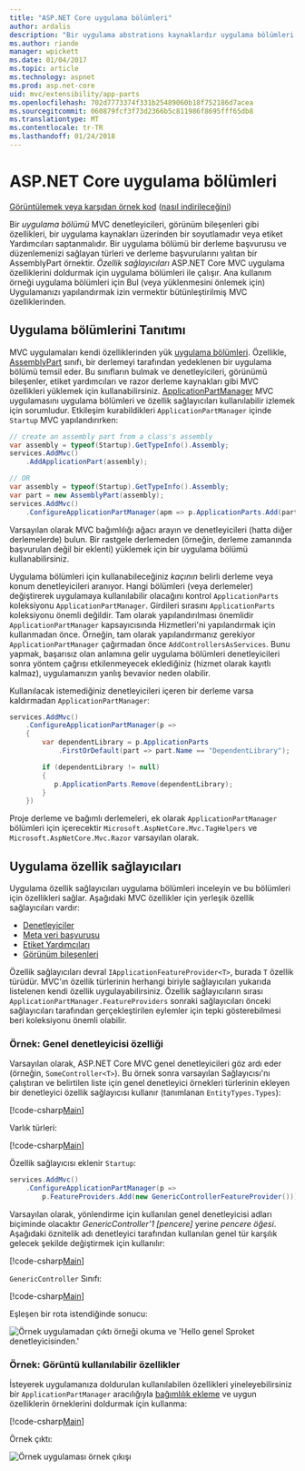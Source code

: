 ```yaml
---
title: "ASP.NET Core uygulama bölümleri"
author: ardalis
description: "Bir uygulama abstrations kaynaklardır uygulama bölümleri bulmak veya bir derlemeye ait özelliklerin yüklenmesini önlemek için uygulamanızı yapılandırmak için nasıl kullanılacağını öğrenin."
ms.author: riande
manager: wpickett
ms.date: 01/04/2017
ms.topic: article
ms.technology: aspnet
ms.prod: asp.net-core
uid: mvc/extensibility/app-parts
ms.openlocfilehash: 702d7773374f331b25489060b18f752186d7acea
ms.sourcegitcommit: 060879fcf3f73d2366b5c811986f8695fff65db8
ms.translationtype: MT
ms.contentlocale: tr-TR
ms.lasthandoff: 01/24/2018
---
```

# <a name="application-parts-in-aspnet-core"></a>ASP.NET Core uygulama bölümleri

[Görüntülemek veya karşıdan örnek kod](https://github.com/aspnet/Docs/tree/master/aspnetcore/mvc/advanced/app-parts/sample) ([nasıl indirileceğini](xref:tutorials/index#how-to-download-a-sample))

Bir *uygulama bölümü* MVC denetleyicileri, görünüm bileşenleri gibi özellikleri, bir uygulama kaynakları üzerinden bir soyutlamadır veya etiket Yardımcıları saptanmalıdır. Bir uygulama bölümü bir derleme başvurusu ve düzenlemenizi sağlayan türleri ve derleme başvurularını yalıtan bir AssemblyPart örnektir. *Özellik sağlayıcıları* ASP.NET Core MVC uygulama özelliklerini doldurmak için uygulama bölümleri ile çalışır. Ana kullanım örneği uygulama bölümleri için Bul (veya yüklenmesini önlemek için) Uygulamanızı yapılandırmak izin vermektir bütünleştirilmiş MVC özelliklerinden.

## <a name="introducing-application-parts"></a>Uygulama bölümlerini Tanıtımı

MVC uygulamaları kendi özelliklerinden yük [uygulama bölümleri](/aspnet/core/api/microsoft.aspnetcore.mvc.applicationparts.applicationpart). Özellikle, [AssemblyPart](/aspnet/core/api/microsoft.aspnetcore.mvc.applicationparts.assemblypart#Microsoft_AspNetCore_Mvc_ApplicationParts_AssemblyPart) sınıfı, bir derlemeyi tarafından yedeklenen bir uygulama bölümü temsil eder. Bu sınıfların bulmak ve denetleyicileri, görünümü bileşenler, etiket yardımcıları ve razor derleme kaynakları gibi MVC özellikleri yüklemek için kullanabilirsiniz. [ApplicationPartManager](/aspnet/core/api/microsoft.aspnetcore.mvc.applicationparts.applicationpartmanager) MVC uygulamasını uygulama bölümleri ve özellik sağlayıcıları kullanılabilir izlemek için sorumludur. Etkileşim kurabildikleri `ApplicationPartManager` içinde `Startup` MVC yapılandırırken:

```csharp
// create an assembly part from a class's assembly
var assembly = typeof(Startup).GetTypeInfo().Assembly;
services.AddMvc()
    .AddApplicationPart(assembly);

// OR
var assembly = typeof(Startup).GetTypeInfo().Assembly;
var part = new AssemblyPart(assembly);
services.AddMvc()
    .ConfigureApplicationPartManager(apm => p.ApplicationParts.Add(part));
```

Varsayılan olarak MVC bağımlılığı ağacı arayın ve denetleyicileri (hatta diğer derlemelerde) bulun. Bir rastgele derlemeden (örneğin, derleme zamanında başvurulan değil bir eklenti) yüklemek için bir uygulama bölümü kullanabilirsiniz.

Uygulama bölümleri için kullanabileceğiniz *kaçının* belirli derleme veya konum denetleyicileri aranıyor. Hangi bölümleri (veya derlemeler) değiştirerek uygulamaya kullanılabilir olacağını kontrol `ApplicationParts` koleksiyonu `ApplicationPartManager`. Girdileri sırasını `ApplicationParts` koleksiyonu önemli değildir. Tam olarak yapılandırılması önemlidir `ApplicationPartManager` kapsayıcısında Hizmetleri'ni yapılandırmak için kullanmadan önce. Örneğin, tam olarak yapılandırmanız gerekiyor `ApplicationPartManager` çağırmadan önce `AddControllersAsServices`. Bunu yapmak, başarısız olan anlamına gelir uygulama bölümleri denetleyicileri sonra yöntem çağrısı etkilenmeyecek eklediğiniz (hizmet olarak kayıtlı kalmaz), uygulamanızın yanlış bevavior neden olabilir.

Kullanılacak istemediğiniz denetleyicileri içeren bir derleme varsa kaldırmadan `ApplicationPartManager`:

```csharp
services.AddMvc()
    .ConfigureApplicationPartManager(p =>
    {
        var dependentLibrary = p.ApplicationParts
            .FirstOrDefault(part => part.Name == "DependentLibrary");

        if (dependentLibrary != null)
        {
           p.ApplicationParts.Remove(dependentLibrary);
        }
    })
```

Proje derleme ve bağımlı derlemeleri, ek olarak `ApplicationPartManager` bölümleri için içerecektir `Microsoft.AspNetCore.Mvc.TagHelpers` ve `Microsoft.AspNetCore.Mvc.Razor` varsayılan olarak.

## <a name="application-feature-providers"></a>Uygulama özellik sağlayıcıları

Uygulama özellik sağlayıcıları uygulama bölümleri inceleyin ve bu bölümleri için özellikleri sağlar. Aşağıdaki MVC özellikler için yerleşik özellik sağlayıcıları vardır:

* [Denetleyiciler](https://docs.microsoft.com/aspnet/core/api/microsoft.aspnetcore.mvc.controllers.controllerfeatureprovider)
* [Meta veri başvurusu](https://docs.microsoft.com/aspnet/core/api/microsoft.aspnetcore.mvc.razor.compilation.metadatareferencefeatureprovider)
* [Etiket Yardımcıları](https://docs.microsoft.com/aspnet/core/api/microsoft.aspnetcore.mvc.razor.taghelpers.taghelperfeatureprovider)
* [Görünüm bileşenleri](https://docs.microsoft.com/aspnet/core/api/microsoft.aspnetcore.mvc.viewcomponents.viewcomponentfeatureprovider)

Özellik sağlayıcıları devral `IApplicationFeatureProvider<T>`, burada `T` özellik türüdür. MVC'ın özellik türlerinin herhangi biriyle sağlayıcıları yukarıda listelenen kendi özellik uygulayabilirsiniz. Özellik sağlayıcıların sırası `ApplicationPartManager.FeatureProviders` sonraki sağlayıcıları önceki sağlayıcıları tarafından gerçekleştirilen eylemler için tepki gösterebilmesi beri koleksiyonu önemli olabilir.

### <a name="sample-generic-controller-feature"></a>Örnek: Genel denetleyicisi özelliği

Varsayılan olarak, ASP.NET Core MVC genel denetleyicileri göz ardı eder (örneğin, `SomeController<T>`). Bu örnek sonra varsayılan Sağlayıcısı'nı çalıştıran ve belirtilen liste için genel denetleyici örnekleri türlerinin ekleyen bir denetleyici özellik sağlayıcısı kullanır (tanımlanan `EntityTypes.Types`):

[!code-csharp[Main](./app-parts/sample/AppPartsSample/GenericControllerFeatureProvider.cs?highlight=13&range=18-36)]

Varlık türleri:

[!code-csharp[Main](./app-parts/sample/AppPartsSample/Model/EntityTypes.cs?range=6-16)]

Özellik sağlayıcısı eklenir `Startup`:

```csharp
services.AddMvc()
    .ConfigureApplicationPartManager(p => 
        p.FeatureProviders.Add(new GenericControllerFeatureProvider()));
```

Varsayılan olarak, yönlendirme için kullanılan genel denetleyicisi adları biçiminde olacaktır *GenericController'1 [pencere]* yerine *pencere öğesi*. Aşağıdaki öznitelik adı denetleyici tarafından kullanılan genel tür karşılık gelecek şekilde değiştirmek için kullanılır:

[!code-csharp[Main](./app-parts/sample/AppPartsSample/GenericControllerNameConvention.cs)]

`GenericController` Sınıfı:

[!code-csharp[Main](./app-parts/sample/AppPartsSample/GenericController.cs?highlight=5-6)]

Eşleşen bir rota istendiğinde sonucu:

![Örnek uygulamadan çıktı örneği okuma ve 'Hello genel Sproket denetleyicisinden.'](app-parts/_static/generic-controller.png)

### <a name="sample-display-available-features"></a>Örnek: Görüntü kullanılabilir özellikler

İsteyerek uygulamanıza doldurulan kullanılabilen özellikleri yineleyebilirsiniz bir `ApplicationPartManager` aracılığıyla [bağımlılık ekleme](../../fundamentals/dependency-injection.md) ve uygun özelliklerin örneklerini doldurmak için kullanma:

[!code-csharp[Main](./app-parts/sample/AppPartsSample/Controllers/FeaturesController.cs?highlight=16,25-27)]

Örnek çıktı:

![Örnek uygulaması örnek çıkışı](app-parts/_static/available-features.png)
